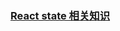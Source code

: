 ### [React state 相关知识](https://github.com/cyh756085049/web-system/blob/main/web-frame/react/state.md) 